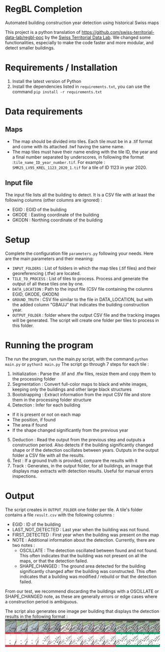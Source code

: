 # RegBL Completion
Automated building construction year detection using historical Swiss maps

This project is a python translation of https://github.com/swiss-territorial-data-lab/regbl-poc by the [Swiss Territorial Data Lab](https://www.stdl.ch/).
We changed some functionalities, especially to make the code faster and more modular, and detect smaller buildings.

# Requirements / Installation
1. Install the latest version of Python
2. Install the dependencies listed in `requirements.txt`, you can use the command `pip install -r requirements.txt`

# Data requirements

## Maps
- The map should be divided into tiles. Each tile must be in a .tif format and come with its attached .twf having the same name.
- The map tiles must have their name ending with the tile ID, the year and a final number separated by underscores, in following the format :`tile_name_ID_year_number.tif`. For example : `SMR25_LV95_KREL_1123_2020_1.tif` for a tile of ID 1123 in year 2020.

## Input file
The input file lists all the building to detect. 
It is a CSV file with at least the following columns (other columns are ignored) :
- EGID : EGID of the building 
- GKODE : Easting coordinate of the building
- GKODN : Northing coordinate of the building

# Setup
Complete the configuration file `parameters.py` following your needs. 
Here are the main parameters and their meaning:
  - `INPUT_FOLDERS` : List of folders in which the map tiles (.tif files) and their georeferencing (.tfw) are located.
  - `TILE_TO_PROCESS` : List of tiles to process. Process and generate the output of all these tiles one by one.
  - `DATA_LOCATION` : Path to the input file (CSV file containing the columns EGID, GKODE, GKODN)
  - `GROUND_TRUTH` : CSV file similar to the file in DATA_LOCATION, but with the added column "GBAUJ" that indicates the building construction year.
  - `OUTPUT_FOLDER` : folder where the output CSV file and the tracking images will be generated. The script will create one folder per tiles to process in this folder.

# Running the program

The run the program, run the main.py script, with the command `python main.py` or `python3 main.py`
The script go through 7 steps for each tile :
1. Initialization : Parse the .tif and .tfw files, resize them and copy them to the processing folder 
2. Segmentation : Convert full-color maps to black and white images, keeping only the buildings and other large black structures
3. Bootstrapping : Extract information from the input CSV file and store them in the processing folder structure
4. Detection : Infer for each building 
  - If it is present or not on each map
  - The position, if found
  - The area if found
  - If the shape changed significantly from the previous year
5. Deduction : Read the output from the previous step and outputs a construction period. Also detects if the building significantly changed shape or if the detection oscillates between years. Outputs in the output folder a CSV file with all the results.
6. Test : If a ground truth is provided, compare the results with it
7. Track : Generates, in the output folder, for all buildings, an image that displays map extracts with detection results. Useful for manual errors inspections.

# Output

The script creates in `OUTPUT_FOLDER` one folder per tile. A tile's folder contains a file `result.csv` with the following columns :
- EGID : ID of the building
- LAST_NOT_DETECTED : Last year when the building was not found.
- FIRST_DETECTED : First year when the building was present on the map
- NOTE : Additional information about the detection. Currently, there are two notes :
  - OSCILLATE : The detection oscillated between found and not found. This often indicates that the building was not present on all the maps, or that the detection failed.
  - SHAPE_CHANGED : The ground area detected for the building significantly changed after the building was constructed. This often indicates that a building was modified / rebuild or that the detection failed.

From our test, we recommend discarding the buildings with a OSCILLATE or SHAPE_CHANGED note, as these are generally errors or edge cases where a construction period is ambiguous.

The script also generates one image per building that displays the detection results in the following format :
![Detection result](./assets/track_example.png)
